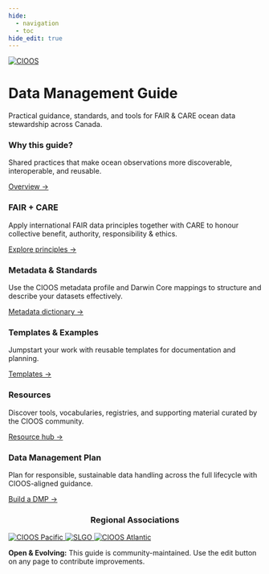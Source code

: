 ```yaml
---
hide:
  - navigation
  - toc
hide_edit: true
---
```


<div class="top-logo">
  <a href="/en/" aria-label="CIOOS home (English)"><img class="hero__logo" src="../assets/logos/cioos-national-color_en.svg" alt="CIOOS" /></a>
</div>
<!-- Hero Section -->
<div class="hero" role="banner">
  <div class="hero__content">
    <h1>Data Management Guide</h1>
    <p class="hero__tagline">Practical guidance, standards, and tools for FAIR & CARE ocean data stewardship across Canada.</p>
  </div>
</div>
<!-- Key Features / Quick Links -->
<div class="feature-grid">
  <div class="feature-card">
    <h3>Why this guide?</h3>
    <p>Shared practices that make ocean observations more discoverable, interoperable, and reusable.</p>
    <a class="feature-link" href="guide/accueil/">Overview →</a>
  </div>
  <div class="feature-card">
    <h3>FAIR + CARE</h3>
    <p>Apply international FAIR data principles together with CARE to honour collective benefit, authority, responsibility & ethics.</p>
    <a class="feature-link" href="guide/faircare/">Explore principles →</a>
  </div>
  <div class="feature-card">
    <h3>Metadata & Standards</h3>
    <p>Use the CIOOS metadata profile and Darwin Core mappings to structure and describe your datasets effectively.</p>
    <a class="feature-link" href="guide/dictionnaire/">Metadata dictionary →</a>
  </div>
  <div class="feature-card">
    <h3>Templates & Examples</h3>
    <p>Jumpstart your work with reusable templates for documentation and planning.</p>
    <a class="feature-link" href="guide/template/">Templates →</a>
  </div>
  <div class="feature-card">
    <h3>Resources</h3>
    <p>Discover tools, vocabularies, registries, and supporting material curated by the CIOOS community.</p>
    <a class="feature-link" href="guide/ressources/">Resource hub →</a>
  </div>
  <div class="feature-card">
    <h3>Data Management Plan</h3>
    <p>Plan for responsible, sustainable data handling across the full lifecycle with CIOOS-aligned guidance.</p>
    <a class="feature-link" href="pgd/pgdcioos/">Build a DMP →</a>
  </div>
</div>

<h3 style="text-align: center;">Regional Associations</h3>
<div class="regions-logos" aria-label="CIOOS Regional Associations">
  <a href="https://cioospacific.ca/" aria-label="CIOOS Pacific">
    <img src="../assets/logos/CioosPac_EN.PNG" alt="CIOOS Pacific" />
  </a>
  <a href="https://ogsl.ca/en/home-slgo/" aria-label="SLGO Gulf of St. Lawrence">
    <img src="../assets/logos/SLGO_Logo.png" alt="SLGO" />
  </a>
  <a href="https://cioosatlantic.ca/" aria-label="CIOOS Atlantic">
    <img src="../assets/logos/CioosAtl_EN.PNG" alt="CIOOS Atlantic" />
  </a>
</div>

<div class="intro-note">
<p><strong>Open & Evolving:</strong> This guide is community-maintained. Use the edit button on any page to contribute improvements.</p>
</div>
